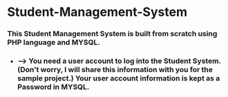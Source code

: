 # Student-Management-System

<h3>This Student Management System is built from scratch using PHP language and MYSQL.</h3>

- <h3>--> You need a user account to log into the Student System. (Don't worry, I will share this information with you for the sample project.) Your user account information is kept as a <b>Password</b> in MYSQL.</h3>
